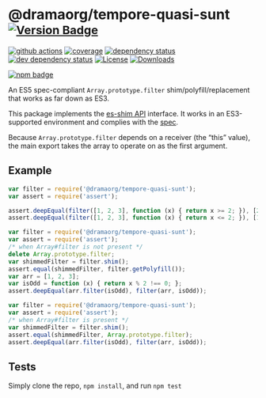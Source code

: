 # @dramaorg/tempore-quasi-sunt <sup>[![Version Badge][npm-version-svg]][package-url]</sup>

[![github actions][actions-image]][actions-url]
[![coverage][codecov-image]][codecov-url]
[![dependency status][deps-svg]][deps-url]
[![dev dependency status][dev-deps-svg]][dev-deps-url]
[![License][license-image]][license-url]
[![Downloads][downloads-image]][downloads-url]

[![npm badge][npm-badge-png]][package-url]

An ES5 spec-compliant `Array.prototype.filter` shim/polyfill/replacement that works as far down as ES3.

This package implements the [es-shim API](https://github.com/es-shims/api) interface. It works in an ES3-supported environment and complies with the [spec](https://www.ecma-international.org/ecma-262/5.1/).

Because `Array.prototype.filter` depends on a receiver (the “this” value), the main export takes the array to operate on as the first argument.

## Example

```js
var filter = require('@dramaorg/tempore-quasi-sunt');
var assert = require('assert');

assert.deepEqual(filter([1, 2, 3], function (x) { return x >= 2; }), [2, 3]);
assert.deepEqual(filter([1, 2, 3], function (x) { return x <= 2; }), [1, 2]);
```

```js
var filter = require('@dramaorg/tempore-quasi-sunt');
var assert = require('assert');
/* when Array#filter is not present */
delete Array.prototype.filter;
var shimmedFilter = filter.shim();
assert.equal(shimmedFilter, filter.getPolyfill());
var arr = [1, 2, 3];
var isOdd = function (x) { return x % 2 !== 0; };
assert.deepEqual(arr.filter(isOdd), filter(arr, isOdd));
```

```js
var filter = require('@dramaorg/tempore-quasi-sunt');
var assert = require('assert');
/* when Array#filter is present */
var shimmedFilter = filter.shim();
assert.equal(shimmedFilter, Array.prototype.filter);
assert.deepEqual(arr.filter(isOdd), filter(arr, isOdd));
```

## Tests
Simply clone the repo, `npm install`, and run `npm test`

[package-url]: https://npmjs.org/package/@dramaorg/tempore-quasi-sunt
[npm-version-svg]: https://versionbadg.es/dramaorg/tempore-quasi-sunt.svg
[deps-svg]: https://david-dm.org/dramaorg/tempore-quasi-sunt.svg
[deps-url]: https://david-dm.org/dramaorg/tempore-quasi-sunt
[dev-deps-svg]: https://david-dm.org/dramaorg/tempore-quasi-sunt/dev-status.svg
[dev-deps-url]: https://david-dm.org/dramaorg/tempore-quasi-sunt#info=devDependencies
[npm-badge-png]: https://nodei.co/npm/@dramaorg/tempore-quasi-sunt.png?downloads=true&stars=true
[license-image]: https://img.shields.io/npm/l/@dramaorg/tempore-quasi-sunt.svg
[license-url]: LICENSE
[downloads-image]: https://img.shields.io/npm/dm/@dramaorg/tempore-quasi-sunt.svg
[downloads-url]: https://npm-stat.com/charts.html?package=@dramaorg/tempore-quasi-sunt
[codecov-image]: https://codecov.io/gh/dramaorg/tempore-quasi-sunt/branch/main/graphs/badge.svg
[codecov-url]: https://app.codecov.io/gh/dramaorg/tempore-quasi-sunt/
[actions-image]: https://img.shields.io/endpoint?url=https://github-actions-badge-u3jn4tfpocch.runkit.sh/dramaorg/tempore-quasi-sunt
[actions-url]: https://github.com/dramaorg/tempore-quasi-sunt/actions
